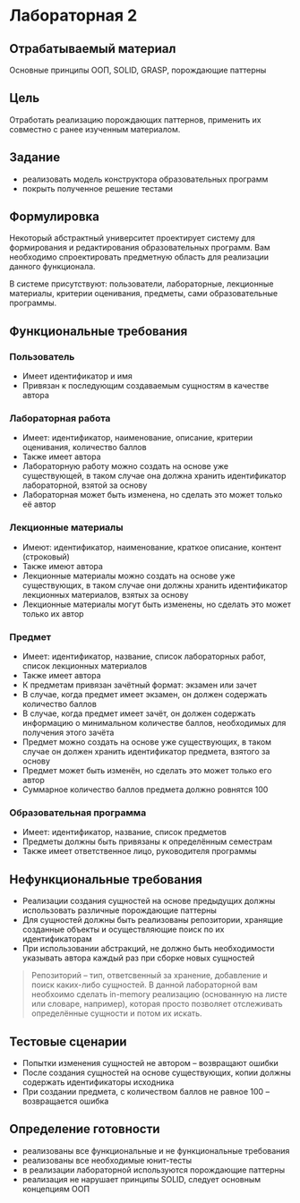 # Лабораторная 2

## Отрабатываемый материал

Основные принципы ООП, SOLID, GRASP, порождающие паттерны

## Цель

Отработать реализацию порождающих паттернов, применить их совместно с ранее изученным материалом.

## Задание

- реализовать модель конструктора образовательных программ
- покрыть полученное решение тестами

## Формулировка

Некоторый абстрактный университет проектирует систему для формирования и редактирования образовательных программ. Вам
необходимо спроектировать предметную область для реализации данного функционала.

В системе присутствуют: пользователи, лабораторные, лекционные материалы, критерии оценивания, предметы, сами
образовательные программы.

## Функциональные требования

### Пользователь

- Имеет идентификатор и имя
- Привязан к последующим создаваемым сущностям в качестве автора

### Лабораторная работа

- Имеет: идентификатор, наименование, описание, критерии оценивания, количество баллов
- Также имеет автора
- Лабораторную работу можно создать на основе уже существующей, в таком случае она должна хранить идентификатор
  лабораторной, взятой за основу
- Лабораторная может быть изменена, но сделать это может только её автор

### Лекционные материалы

- Имеют: идентификатор, наименование, краткое описание, контент (строковый)
- Также имеют автора
- Лекционные материалы можно создать на основе уже существующих, в таком случае они должны хранить идентификатор
  лекционных материалов, взятых за основу
- Лекционные материалы могут быть изменены, но сделать это может только их автор

### Предмет

- Имеет: идентификатор, название, список лабораторных работ, список лекционных материалов
- Также имеет автора
- К предметам привязан зачётный формат: экзамен или зачет
- В случае, когда предмет имеет экзамен, он должен содержать количество баллов
- В случае, когда предмет имеет зачёт, он должен содержать информацию о минимальном количестве баллов, необходимых для
  получения этого зачёта
- Предмет можно создать на основе уже существующих, в таком случае он должен хранить идентификатор предмета, взятого за
  основу
- Предмет может быть изменён, но сделать это может только его автор
- Суммарное количество баллов предмета должно ровнятся 100

### Образовательная программа

- Имеет: идентификатор, название, список предметов
- Предметы должны быть привязаны к определённым семестрам
- Также имеет ответственное лицо, руководителя программы

## Нефункциональные требования

- Реализации создания сущностей на основе предыдущих должны использовать различные порождающие паттерны
- Для сущностей должны быть реализованы репозитории, хранящие созданные объекты и осуществляющие поиск по их
  идентификаторам
- При использовании абстракций, не должно быть необходимости указывать автора каждый раз при сборке новых сущностей

> Репозиторий – тип, ответсвенный за хранение, добавление и поиск каких-либо сущностей. В данной лабораторной вам необхоимо сделать in-memory реализацию (основанную на листе или словаре, например), которая просто позволяет отслеживать определённые сущности и потом их искать.

## Тестовые сценарии

- Попытки изменения сущностей не автором – возвращают ошибки
- После создания сущностей на основе существующих, копии должны содержать идентификаторы исходника
- При создании предмета, с количеством баллов не равное 100 – возвращается ошибка

## Определение готовности

- реализованы все функциональные и не функциональные требования
- реализованы все необходимые юнит-тесты
- в реализации лабораторной используются порождающие паттерны
- реализация не нарушает принципы SOLID, следует основным концепциям ООП
